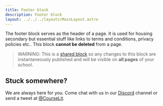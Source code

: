 ```yaml
---
title: Footer block
description: Footer block
layout: ../../../layouts/MainLayout.astro
---
```


The footer block serves as the header of a page. It is used for housing secondary but essential stuff like links to terms and conditions, privacy policies etc.. This block **cannot be deleted** from a page.

> WARNING: This is a [shared block](/en/pages/blocks#shared-page-blocks) so any changes to this block are instantaneously published and will be visible on **all pages** of your school.

## Stuck somewhere?

We are always here for you. Come chat with us in our <a href="https://discord.com/invite/GR4bQsN" target="_blank">Discord</a> channel or send a tweet at <a href="https://twitter.com/courselit" target="_blank">@CourseLit</a>.
